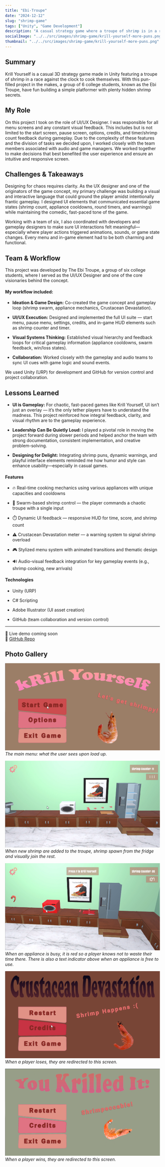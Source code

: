 ```yaml
---
title: "Ebi-Troupe"
date: "2024-12-12"
slug: "shrimp-game"
tags: ["Unity", "Game Development"]
description: "A casual strategy game where a troupe of shrimp is in a race against the clock to cook themselves."
socialImage: "../../src/images/shrimp-game/krill-yourself-more-puns.png"
thumbnail: "../../src/images/shrimp-game/krill-yourself-more-puns.png"
---
```


## Summary

Krill Yourself is a casual 3D strategy game made in Unity featuring a troupe of shrimp in a race against the clock to cook themselves. With this pun-filled project in the makes, a group of 6 college students, known as the Ebi Troupe, have fun building a simple platformer with plenty hidden shrimp secrets.

## My Role

On this project I took on the role of UI/UX Designer. I was responsible for all menu screens and any constant visual feedback. This includes but is not limited to the start screen, pause screen, options, credits, and timer/shrimp count feedback during gameplay. Due to the complexity of these features and the division of tasks we decided upon, I worked closely with the team members associated with audio and game managers. We worked together to make decisions that best benefited the user experience and ensure an intuitive and responsive screen. 

## Challenges & Takeaways

Designing for chaos requires clarity. As the UX designer and one of the originators of the game concept, my primary challenge was building a visual and interactive language that could ground the player amidst intentionally frantic gameplay. I designed UI elements that communicated essential game states (shrimp count, appliance cooldowns, round timers, and warnings) while maintaining the comedic, fast-paced tone of the game.

Working with a team of six, I also coordinated with developers and gameplay designers to make sure UI interactions felt meaningful—especially where player actions triggered animations, sounds, or game state changes. Every menu and in-game element had to be both charming and functional.

## Team & Workflow

This project was developed by The Ebi Troupe, a group of six college students, where I served as the UI/UX Designer and one of the core visionaries behind the concept.

#### My workflow included:

- **Ideation & Game Design:** Co-created the game concept and gameplay loop (shrimp swarm, appliance mechanics, Crustacean Devastation).

- **UI/UX Execution:** Designed and implemented the full UI suite — start menu, pause menu, settings, credits, and in-game HUD elements such as shrimp counter and timer.

- **Visual Systems Thinking:** Established visual hierarchy and feedback loops for critical gameplay information (appliance cooldowns, swarm feedback, win/loss states).

- **Collaboration:** Worked closely with the gameplay and audio teams to sync UI cues with game logic and sound events.

We used Unity (URP) for development and GitHub for version control and project collaboration.

## Lessons Learned

- **UI is Gameplay:** For chaotic, fast-paced games like Krill Yourself, UI isn’t just an overlay — it’s the only tether players have to understand the madness. This project reinforced how integral feedback, clarity, and visual rhythm are to the gameplay experience.

- **Leadership Can Be Quietly Loud:** I played a pivotal role in moving the project forward during slower periods and helped anchor the team with strong documentation, consistent implementation, and creative problem-solving.

- **Designing for Delight:** Integrating shrimp puns, dynamic warnings, and playful interface elements reminded me how humor and style can enhance usability—especially in casual games.

#### Features

- 🔥 Real-time cooking mechanics using various appliances with unique capacities and cooldowns

- 🦐 Swarm-based shrimp control — the player commands a chaotic troupe with a single input

- ⏱️ Dynamic UI feedback — responsive HUD for time, score, and shrimp count

- ⚠️ Crustacean Devastation meter — a warning system to signal shrimp overload

- 🎮 Stylized menu system with animated transitions and thematic design

- 🔊 Audio-visual feedback integration for key gameplay events (e.g., shrimp cooking, new arrivals)

#### Technologies

- Unity (URP)

- C# Scripting

- Adobe Illustrator (UI asset creation)

- GitHub (team collaboration and version control)

---

🚧 Live demo coming soon  
🔗 <a href="https://github.com/irmtou/ebishrimp" target="_blank">GitHub Repo</a>

## Photo Gallery

![Main Menu](../../src/images/shrimp-game/krill-yourself-main-menu.png)
*The main menu: what the user sees upon load up.*

![New Shrimp Spawning](../../src/images/shrimp-game/krill-yourself-open-fridge.png)
*When new shrimp are added to the troupe, shrimp spawn from the fridge and visually join the rest.*

![Use Appliance](../../src/images/shrimp-game/krill-yourself-running-appliances.png)
*When an appliance is busy, it is red so a player knows not to waste their time there. There is also a text indicator above when an appliance is free to use.*

![Crustacean Devastation](../../src/images/shrimp-game/krill-yourself-crustacean-devastation.png)
*When a player loses, they are redirected to this screen.*

![Krilled It](../../src/images/shrimp-game/krill-yourself-krilled-it.png)
*When a player wins, they are redirected to this screen.*
